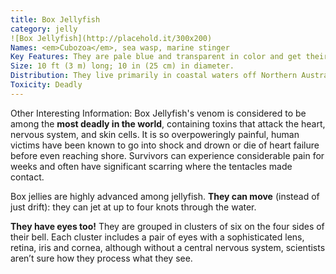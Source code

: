 ```yaml
---
title: Box Jellyfish
category: jelly
![Box Jellyfish](http://placehold.it/300x200)
Names: <em>Cubozoa</em>, sea wasp, marine stinger
Key Features: They are pale blue and transparent in color and get their name from the cube-like shape of their bell. Up to 15 tentacles grow from each corner of the bell and can reach 10 feet (3 meters) in length. Each tentacle has about 5,000 stinging cells, which are triggered not by touch but by the presence of a chemical on the outer layer of its prey.
Size: 10 ft (3 m) long; 10 in (25 cm) in diameter.
Distribution: They live primarily in coastal waters off Northern Australia and throughout the Indo-Pacific.
Toxicity: Deadly
---
```

Other Interesting Information: Box Jellyfish's venom is considered to be among the <strong>most deadly in the world</strong>, containing toxins that attack the heart, nervous system, and skin cells. It is so overpoweringly painful, human victims have been known to go into shock and drown or die of heart failure before even reaching shore. Survivors can experience considerable pain for weeks and often have significant scarring where the tentacles made contact. <p>Box jellies are highly advanced among jellyfish. <strong>They can move</strong> (instead of just drift): they can jet at up to four knots through the water. </p><p><strong>They have eyes too!</strong> They are grouped in clusters of six on the four sides of their bell. Each cluster includes a pair of eyes with a sophisticated lens, retina, iris and cornea, although without a central nervous system, scientists aren’t sure how they process what they see.</p>
